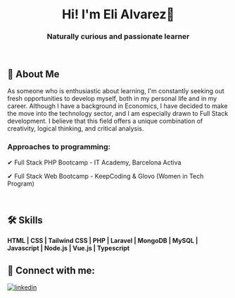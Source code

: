 <h1 align="center">Hi! I'm Eli Alvarez👋</h1>
<h3 align="center">Naturally curious and passionate learner</h3>
<br>


## 🚀 About Me
<p align="left">As someone who is enthusiastic about learning, I'm constantly seeking out fresh opportunities to develop myself, both in my personal life and in my career. Although I have a background in Economics, I have decided to make the move into the technology sector, and I am especially drawn to Full Stack development. I believe that this field offers a unique combination of creativity, logical thinking, and critical analysis.</p>



### Approaches to programming:

✔ Full Stack PHP Bootcamp - IT Academy, Barcelona Activa

✔ Full Stack Web Bootcamp - KeepCoding & Glovo (Women in Tech Program)

<br>

## 🛠 Skills

**HTML | CSS | Tailwind CSS | PHP | Laravel | MongoDB | MySQL | Javascript | Node.js | Vue.js | Typescript**
<br>

## 🔗 Connect with me:

[![linkedin](https://img.shields.io/badge/linkedin-0A66C2?style=for-the-badge&logo=linkedin&logoColor=white)](https://www.linkedin.com/in/elisabet-v-alvarez/)





<!--
**EliFullStack/EliFullStack** is a ✨ _special_ ✨ repository because its `README.md` (this file) appears on your GitHub profile.

Here are some ideas to get you started:

- 🔭 I’m currently working on ...
- 🌱 I’m currently learning ...
- 👯 I’m looking to collaborate on ...
- 🤔 I’m looking for help with ...
- 💬 Ask me about ...
- 📫 How to reach me: ...
- 😄 Pronouns: ...
- ⚡ Fun fact: ...
-->
